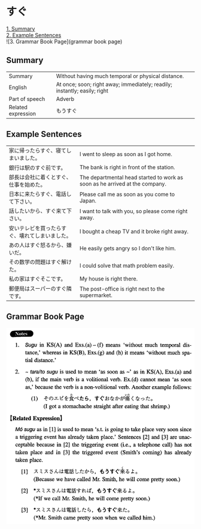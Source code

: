 # すぐ

[1. Summary](#summary)<br>
[2. Example Sentences](#example-sentences)<br>
![3. Grammar Book Page](grammar book page)<br>


## Summary

<table><tr>   <td>Summary</td>   <td>Without having much temporal or physical distance.</td></tr><tr>   <td>English</td>   <td>At once; soon; right away; immediately; readily; instantly; easily; right</td></tr><tr>   <td>Part of speech</td>   <td>Adverb</td></tr><tr>   <td>Related expression</td>   <td>もうすぐ</td></tr></table>

## Example Sentences

<table><tr>   <td>家に帰ったらすぐ、寝てしまいました。</td>   <td>I went to sleep as soon as I got home.</td></tr><tr>   <td>銀行は駅のすぐ前です。</td>   <td>The bank is right in front of the station.</td></tr><tr>   <td>部長は会社に着くとすぐ、仕事を始めた。</td>   <td>The departmental head started to work as soon as he arrived at the company.</td></tr><tr>   <td>日本に来たらすぐ、電話して下さい。</td>   <td>Please call me as soon as you come to Japan.</td></tr><tr>   <td>話したいから、すぐ来て下さい。</td>   <td>I want to talk with you, so please come right away.</td></tr><tr>   <td>安いテレビを買ったらすぐ、壊れてしまいました。</td>   <td>I bought a cheap TV and it broke right away.</td></tr><tr>   <td>あの人はすぐ怒るから、嫌いだ。</td>   <td>He easily gets angry so I don't like him.</td></tr><tr>   <td>その数学の問題はすぐ解けた。</td>   <td>I could solve that math problem easily.</td></tr><tr>   <td>私の家はすぐそこです。</td>   <td>My house is right there.</td></tr><tr>   <td>郵便局はスーパーのすぐ隣です。</td>   <td>The post-office is right next to the supermarket.</td></tr></table>

## Grammar Book Page

![](../img/Intermediateすぐ.png)

